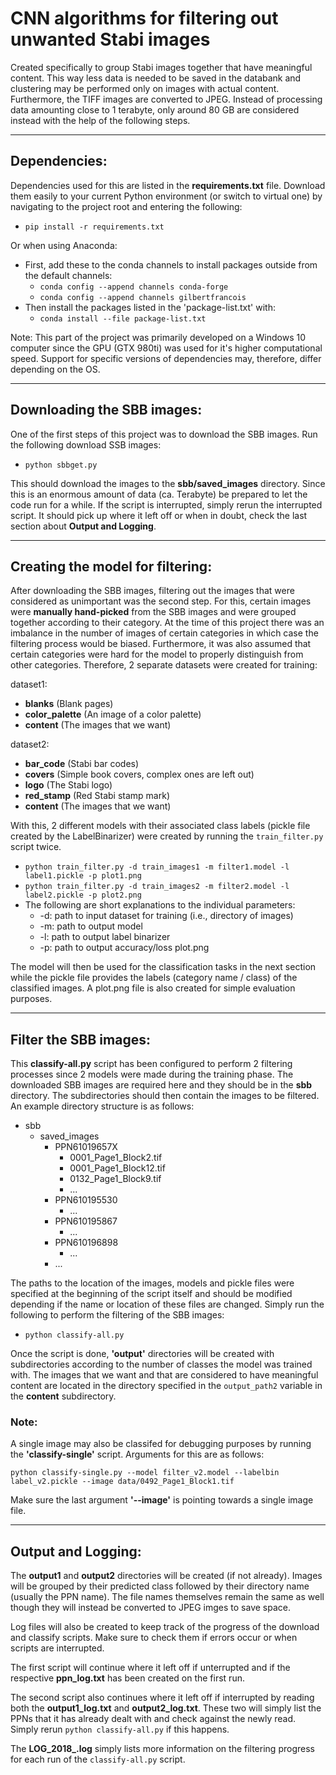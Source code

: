 # CNN algorithms for filtering out unwanted Stabi images
Created specifically to group Stabi images together that have meaningful content. This way less data is needed to be saved in the databank and clustering may be performed only on images with actual content. Furthermore, the TIFF images are converted to JPEG. Instead of processing data amounting close to 1 terabyte, only around 80 GB are considered instead with the help of the following steps.

---
## Dependencies:
Dependencies used for this are listed in the **requirements.txt** file. Download them easily to your current Python environment (or switch to virtual one) by navigating to the project root and entering the following:
* `pip install -r requirements.txt`

Or when using Anaconda:
* First, add these to the conda channels to install packages outside from the default channels:
    * `conda config --append channels conda-forge`
    * `conda config --append channels gilbertfrancois`
* Then install the packages listed in the 'package-list.txt' with:
    * `conda install --file package-list.txt`

Note: This part of the project was primarily developed on a Windows 10 computer since the GPU (GTX 980ti) was used for it's higher computational speed. Support for specific versions of dependencies may, therefore, differ depending on the OS.

---
## Downloading the SBB images:

One of the first steps of this project was to download the SBB images. Run the following download SSB images:
* `python sbbget.py`

This should download the images to the **sbb/saved_images** directory. Since this is an enormous amount of data (ca.  Terabyte) be prepared to let the code run for a while. If the script is interrupted, simply rerun the interrupted script. It should pick up where it left off or when in doubt, check the last section about **Output and Logging**.

---
## Creating the model for filtering:

After downloading the SBB images, filtering out the images that were considered as unimportant was the second step. For this, certain images were **manually hand-picked** from the SBB images and were grouped together according to their category. At the time of this project there was an imbalance in the number of images of certain categories in which case the filtering process would be biased. Furthermore, it was also assumed that certain categories were hard for the model to properly distinguish from other categories. Therefore, 2 separate datasets were created for training:

dataset1:

* **blanks** (Blank pages)
* **color_palette** (An image of a color palette)
* **content** (The images that we want) 

dataset2:
* **bar_code** (Stabi bar codes)
* **covers** (Simple book covers, complex ones are left out)
* **logo** (The Stabi logo)
* **red_stamp** (Red Stabi stamp mark)
* **content** (The images that we want)

With this, 2 different models with their associated class labels (pickle file created by the LabelBinarizer) were created by running the `train_filter.py` script twice.

* `python train_filter.py -d train_images1 -m filter1.model -l label1.pickle -p plot1.png`
* `python train_filter.py -d train_images2 -m filter2.model -l label2.pickle -p plot2.png`
* The following are short explanations to the individual parameters:
    * -d: path to input dataset for training (i.e., directory of images)
    * -m: path to output model
    * -l: path to output label binarizer
    * -p: path to output accuracy/loss plot.png

The model will then be used for the classification tasks in the next section while the pickle file provides the labels (category name / class) of the classified images. A plot.png file is also created for simple evaluation purposes. 

---
## Filter the SBB images:

This **classify-all.py** script has been configured to perform 2 filtering processes since 2 models were made during the training phase. The downloaded SBB images are required here and they should be in the **sbb** directory.  The subdirectories should then contain the images to be filtered. An example directory structure is as follows:

* sbb
    * saved_images
        * PPN61019657X
            * 0001_Page1_Block2.tif
            * 0001_Page1_Block12.tif
            * 0132_Page1_Block9.tif
            * ...
        * PPN610195530
            * ...
        * PPN610195867
            * ...
        * PPN610196898
            * ...
        * ...


The paths to the location of the images, models and pickle files were specified at the beginning of the script itself and should be modified depending if the name or location of these files are changed.
Simply run the following to perform the filtering of the SBB images:
* `python classify-all.py` 

Once the script is done, **'output'** directories will be created with subdirectories according to the number of classes the model was trained with. The images that we want and that are considered to have meaningful content are located in the directory specified in the `output_path2` variable in the **content** subdirectory.


### Note:
A single image may also be classifed for debugging purposes by running the **'classify-single'** script. Arguments for this are as follows:

`python classify-single.py --model filter_v2.model --labelbin label_v2.pickle --image data/0492_Page1_Block1.tif`

Make sure the last argument **'--image'** is pointing towards a single image file.



---
## Output and Logging:
The **output1** and **output2** directories will be created (if not already). Images will be grouped by their predicted class followed by their directory name (usually the PPN name). The file names themselves remain the same as well though they will instead be converted to JPEG imges to save space.

Log files will also be created to keep track of the progress of the download and classify scripts. Make sure to check them if errors occur or when scripts are interrupted.

The first script will continue where it left off if unterrupted and if the respective **ppn_log.txt** has been created on the first run.

The second script also continues where it left off if interrupted by reading both the **output1_log.txt** and **output2_log.txt**. These two will simply list the PPNs that it has already dealt with and check against the newly read. Simply rerun `python classify-all.py` if this happens.

The **LOG_2018_.log** simply lists more information on the filtering progress for each run of the `classify-all.py` script.

